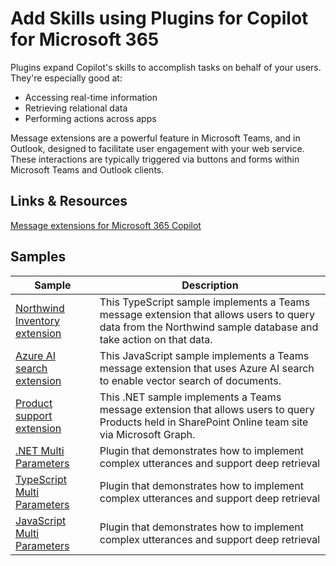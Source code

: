 # Add Skills using Plugins for Copilot for Microsoft 365

Plugins expand Copilot's skills to accomplish tasks on behalf of your users. They're especially good at:

- Accessing real-time information
- Retrieving relational data
- Performing actions across apps

Message extensions are a powerful feature in Microsoft Teams, and in Outlook, designed to facilitate user engagement with your web service. These interactions are typically triggered via buttons and forms within Microsoft Teams and Outlook clients. 

## Links & Resources

[Message extensions for Microsoft 365 Copilot](https://learn.microsoft.com/en-us/microsoft-365-copilot/extensibility/overview-message-extension-bot)

## Samples

| Sample | Description |
|--------|-------------|
| [Northwind Inventory extension](https://github.com/OfficeDev/Copilot-for-M365-Plugins-Samples/tree/main/samples/msgext-northwind-inventory-ts) | This TypeScript sample implements a Teams message extension that allows users to query data from the Northwind sample database and take action on that data. |
| [Azure AI search extension](https://github.com/OfficeDev/Copilot-for-M365-Plugins-Samples/tree/main/samples/msgext-doc-search-js) | This JavaScript sample implements a Teams message extension that uses Azure AI search to enable vector search of documents. |
| [Product support extension](https://github.com/OfficeDev/Copilot-for-M365-Plugins-Samples/tree/main/samples/msgext-product-support-sso-csharp) | This .NET sample implements a Teams message extension that allows users to query Products held in SharePoint Online team site via Microsoft Graph. |
| [.NET Multi Parameters](https://github.com/OfficeDev/Copilot-for-M365-Plugins-Samples/tree/main/samples/msgext-multiparam-csharp) | Plugin that demonstrates how to implement complex utterances and support deep retrieval |
| [TypeScript Multi Parameters](https://github.com/OfficeDev/Copilot-for-M365-Plugins-Samples/tree/main/samples/msgext-multiparam-ts) | Plugin that demonstrates how to implement complex utterances and support deep retrieval |
| [JavaScript Multi Parameters](https://github.com/OfficeDev/Copilot-for-M365-Plugins-Samples/tree/main/samples/msgext-multiparam-js) | Plugin that demonstrates how to implement complex utterances and support deep retrieval |